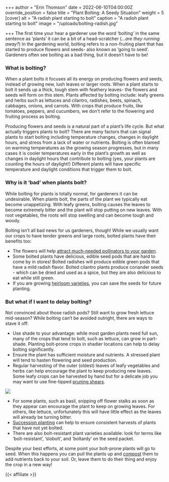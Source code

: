 +++
author = "Erin Thomson"
date = 2022-06-10T04:00:00Z
override_position = false
title = "Plant Bolting: A Seedy Situation"
weight = 5
[cover]
alt = "A radish plant starting to bolt"
caption = "A radish plant starting to bolt"
image = "/uploads/bolting-radish.jpg"

+++
The first time your hear a gardener use the word ‘bolting’ in the same sentence as ‘plants’ it can be a bit of a head-scratcher (_...are they running away?_) In the gardening world, bolting refers to a non-fruiting plant that has started to produce flowers and seeds- also known as ‘going to seed’. Gardeners often see bolting as a bad thing, but it doesn’t have to be!

### What is bolting?

When a plant bolts it focuses all its energy on producing flowers and seeds, instead of growing new, lush leaves or larger roots. When a plant starts to bolt it sends up a thick, tough stem with feathery leaves- the flowers and seeds will form on this stem. Plants affected by bolting include: leafy greens and herbs such as lettuces and cilantro, radishes, beets, spinach, cabbages, onions, and carrots. With crops that produce fruits, like tomatoes, peppers, and cucumbers, we don’t refer to the flowering and fruiting process as bolting.

Producing flowers and seeds is a natural part of a plant’s life cycle. But what actually triggers plants to bolt? There are many factors that can signal plants to start bolting including temperature changes, changes in daylight hours, and stress from a lack of water or nutrients. Bolting is often blamed on warming temperatures as the growing season progresses, but in many cases it is cooler temperatures early in the plant’s growth as well as changes in daylight hours that contribute to bolting (yes, your plants are counting the hours of daylight!) Different plants will have specific temperature and daylight conditions that trigger them to bolt.

### Why is it ‘bad’ when plants bolt?

While bolting for plants is totally normal, for gardeners it can be undesirable. When plants bolt, the parts of the plant we typically eat become unappetizing. With leafy greens, bolting causes the leaves to become extremely bitter and the plant will stop putting on new leaves. With root vegetables, the roots will stop swelling and can become tough and woody.

Bolting isn’t all bad news for us gardeners, though! While we usually want our crops to have tender greens and large roots, bolted plants have their benefits too:

* The flowers will help [attract much-needed pollinators to your garden](https://blog.planter.garden/posts/attracting-pollinators-to-the-garden/).
* Some bolted plants have delicious, edible seed pods that are hard to come by in stores! Bolted radishes will produce edible green pods that have a mild radish flavor. Bolted cilantro plants produce coriander seeds - which can be dried and used as a spice, but they are also delicious to eat while still green.
* If you are growing [heirloom varieties](https://blog.planter.garden/posts/what-are-heirloom-varieties/), you can save the seeds for future planting.

### But what if I want to delay bolting?

Not convinced about those radish pods? Still want to grow fresh lettuce mid-season? While bolting can’t be avoided outright, there are ways to stave it off:

* Use shade to your advantage: while most garden plants need full sun, many of the crops that tend to bolt, such as lettuce, can grow in part-shade. Planting bolt-prone crops in shadier locations can help to delay bolting significantly.
* Ensure the plant has sufficient moisture and nutrients. A stressed plant will tend to hasten flowering and seed production.
* Regular harvesting of the outer (oldest) leaves of leafy vegetables and herbs can help encourage the plant to keep producing new leaves. Some leafy crops can be harvested by hand but for a delicate job you may want to use fine-tipped [pruning shears](https://www.amazon.com/s?k=pruning+shears).

![](/uploads/harvest-lettuce.jpg)

* For some plants, such as basil, snipping off flower stalks as soon as they appear can encourage the plant to keep on growing leaves. For others, like lettuce, unfortunately this will have little effect as the leaves will already be turning bitter.
* [Succession planting](https://blog.planter.garden/posts/succession-planting-for-nonstop-harvests/) can help to ensure consistent harvests of plants that have not yet bolted.
* There are also bolt-resistant plant varieties available: look for terms like ‘bolt-resistant’, ‘slobolt’, and ‘boltardy’ on the seed packet.

Despite your best efforts, at some point your bolt-prone plants will go to seed. When this happens you can pull the plants up and [compost](https://blog.planter.garden/posts/compost-add-life-to-your-garden/) them to add nutrients back to your soil. Or, leave them to do their thing and enjoy the crop in a new way!

{{< affiliate >}}
